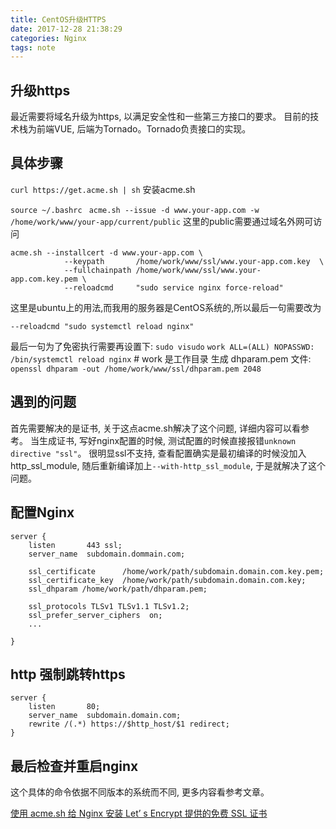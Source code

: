 ```yaml
---
title: CentOS升级HTTPS
date: 2017-12-28 21:38:29
categories: Nginx
tags: note
---
```

## 升级https
最近需要将域名升级为https, 以满足安全性和一些第三方接口的要求。
目前的技术栈为前端VUE, 后端为Tornado。Tornado负责接口的实现。
## 具体步骤

   `curl https://get.acme.sh | sh` 安装acme.sh

   `source ~/.bashrc `
   `acme.sh --issue -d www.your-app.com -w /home/work/www/your-app/current/public` 这里的public需要通过域名外网可访问

   ```
   acme.sh --installcert -d www.your-app.com \
               --keypath       /home/work/www/ssl/www.your-app.com.key  \
               --fullchainpath /home/work/www/ssl/www.your-app.com.key.pem \
               --reloadcmd     "sudo service nginx force-reload"
   ```
   这里是ubuntu上的用法,而我用的服务器是CentOS系统的,所以最后一句需要改为
   ```
   --reloadcmd "sudo systemctl reload nginx"
   ```
   最后一句为了免密执行需要再设置下:
   `sudo visudo`
   `work ALL=(ALL) NOPASSWD: /bin/systemctl reload nginx` # work 是工作目录
   生成 dhparam.pem 文件:
   `openssl dhparam -out /home/work/www/ssl/dhparam.pem 2048`

## 遇到的问题
首先需要解决的是证书, 关于这点acme.sh解决了这个问题, 详细内容可以看参考。
当生成证书, 写好nginx配置的时候, 测试配置的时候直接报错`unknown directive "ssl"`。
很明显ssl不支持, 查看配置确实是最初编译的时候没加入http_ssl_module,
随后重新编译加上`--with-http_ssl_module`, 于是就解决了这个问题。

## 配置Nginx
```
server {
    listen       443 ssl;
    server_name  subdomain.dommain.com;

    ssl_certificate      /home/work/path/subdomain.domain.com.key.pem;
    ssl_certificate_key  /home/work/path/subdomain.domain.com.key;
    ssl_dhparam /home/work/path/dhparam.pem;

	ssl_protocols TLSv1 TLSv1.1 TLSv1.2;
    ssl_prefer_server_ciphers  on;
    ...

}
```

## http 强制跳转https
```
server {
    listen       80;
	server_name  subdomain.domain.com;
    rewrite /(.*) https://$http_host/$1 redirect;
}
```

## 最后检查并重启nginx
这个具体的命令依据不同版本的系统而不同, 更多内容看参考文章。

[使用 acme.sh 给 Nginx 安装 Let’ s Encrypt 提供的免费 SSL 证书](https://ruby-china.org/topics/31983)
